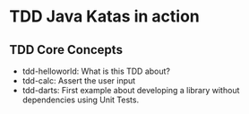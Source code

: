 # TDD Java Katas in action

## TDD Core Concepts

- tdd-helloworld: What is this TDD about?
- tdd-calc: Assert the user input
- tdd-darts: First example about developing a library without dependencies using Unit Tests.
